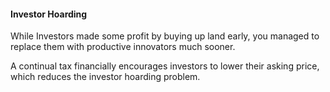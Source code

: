 #### Investor Hoarding

While Investors made some profit by buying up land early, you managed to replace them with productive innovators much sooner.

A continual tax financially encourages investors to lower their asking price, which reduces the investor hoarding problem.
